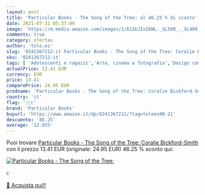 ```yaml
---
layout: post
title: 'Particular Books - The Song of the Tree: al 46.25 % di sconto'
date: 2021-07-31 05:37:09
image: 'https://m.media-amazon.com/images/I/61SkJIxZ6WL._SL500_._SL400_.jpg'
comments: true
category: ofertas
author: 'tole.es'
slug: '0241367212-it Particular Books - The Song of the Tree: Coralie Bickford-...'
sku: '0241367212-it'
tags: [ 'Adolescenti e ragazzi','Arte, cinema e fotografia','Design commerciale','Design e arti decorative','Design e grafica','Fiori e piante per bambini','Illustrazione e grafica','Letteratura e narrativa per adolescenti e ragazzi','Letteratura e narrativa per bambini','Libri','Libri per bambini','Libri per bambini sugli animali','Libri sugli uccelli per bambini','Narrativa per bambini sugli animali','Natura per bambini','Scienze, natura e tecnologia per bambini','particular books', ]
actualPrice: 13.41 EUR
currency: EUR
price: 13.41
comparePrice: 24.95 EUR
prodname: 'Particular Books - The Song of the Tree: Coralie Bickford-Smith'
country: 'it'
flag: '🇮🇹'
brand: 'Particular Books'
buyurl: 'https://www.amazon.it/dp/0241367212/?tag=tolees00-21'
descuento: '46.25'
average: '12.955'
---
```


Puoi trovare [Particular Books - The Song of the Tree: Coralie Bickford-Smith](https://www.amazon.it/dp/0241367212/?tag=tolees00-21) con il prezzo 13.41 EUR (originale: 24.95 EUR) 46.25 % sconto qui:

[![Particular Books - The Song of the Tree:](https://m.media-amazon.com/images/I/61SkJIxZ6WL._SL500_._SL400_.jpg)](https://www.amazon.it/dp/0241367212/?tag=tolees00-21)

ℹ️:


[🛒 Acquista qui!!](https://www.amazon.it/dp/0241367212/?tag=tolees00-21)
